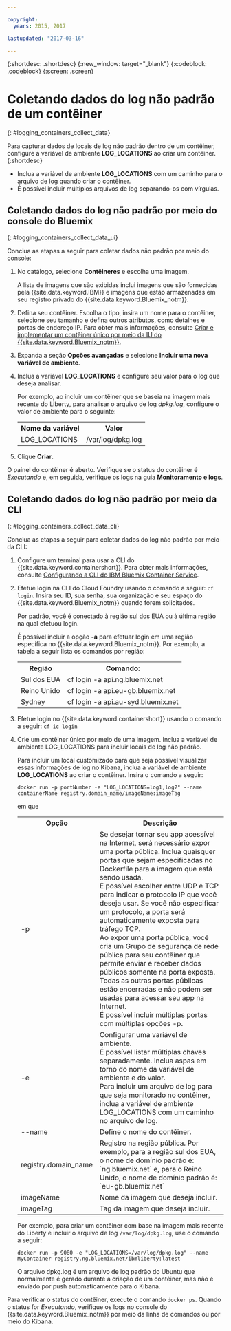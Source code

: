 ```yaml
---

copyright:
  years: 2015, 2017

lastupdated: "2017-03-16"

---
```



{:shortdesc: .shortdesc}
{:new_window: target="_blank"}
{:codeblock: .codeblock}
{:screen: .screen}


# Coletando dados do log não padrão de um contêiner
{: #logging_containers_collect_data}

Para capturar dados de locais de log não padrão dentro de um contêiner, configure a variável de ambiente **LOG_LOCATIONS** ao criar um contêiner.
{:shortdesc}

* Inclua a variável de ambiente **LOG_LOCATIONS** com um caminho para o arquivo de log quando criar o contêiner.  
* É possível incluir múltiplos arquivos de log separando-os com vírgulas.  

## Coletando dados do log não padrão por meio do console do Bluemix
{: #logging_containers_collect_data_ui}

Conclua as etapas a seguir para coletar dados não padrão por meio do console:

1. No catálogo, selecione **Contêineres** e escolha uma imagem. 

    A lista de imagens que são exibidas inclui imagens que são fornecidas pela {{site.data.keyword.IBM}} e imagens que estão armazenadas em seu registro privado do {{site.data.keyword.Bluemix_notm}}. 

2. Defina seu contêiner. Escolha o tipo, insira um nome para o contêiner, selecione seu tamanho e defina outros atributos, como detalhes e portas de endereço IP. Para obter mais informações, consulte [Criar e implementar um contêiner único por meio da IU do {{site.data.keyword.Bluemix_notm}}](/docs/containers/container_single_ui.html). 

3. Expanda a seção **Opções avançadas** e selecione **Incluir uma nova variável de ambiente**.

4. Inclua a variável **LOG_LOCATIONS** e configure seu valor para o log que deseja analisar.

    Por exemplo, ao incluir um contêiner que se baseia na imagem mais recente do Liberty, para analisar o arquivo de log *dpkg.log*, configure o valor de ambiente para o seguinte:  
    
    <table>
      <tbody>
        <tr>
          <th align="center">Nome da variável</th>
          <th align="center">Valor</th>
        </tr>
        <tr>
          <td align="left">LOG_LOCATIONS</td>
          <td align="left">/var/log/dpkg.log</td>
        </tr>
      </tbody>
    </table>

4. Clique **Criar**.

O painel do contêiner é aberto. Verifique se o status do contêiner é *Executando* e, em seguida, verifique os logs na guia **Monitoramento e logs**.


## Coletando dados do log não padrão por meio da CLI
{: #logging_containers_collect_data_cli}

Conclua as etapas a seguir para coletar dados do log não padrão por meio da CLI:

1. Configure um terminal para usar a CLI do {{site.data.keyword.containershort}}. Para obter mais informações, consulte [Configurando a CLI do IBM Bluemix Container Service](/docs/containers/container_cli_cfic_install.html).

2. Efetue login na CLI do Cloud Foundry usando o comando a seguir: `cf login`. Insira seu ID, sua senha, sua organização e seu espaço do {{site.data.keyword.Bluemix_notm}} quando forem solicitados.  

    Por padrão, você é conectado à região sul dos EUA ou à última região na qual efetuou login. 
    
    É possível incluir a opção **-a** para efetuar login em uma região específica no {{site.data.keyword.Bluemix_notm}}. Por exemplo, a tabela a seguir lista os comandos por região:

    <table>
      <tbody>
        <tr>
          <th align="center">Região</th>
          <th align="center">Comando:</th>
        </tr>
        <tr>
          <td align="left">Sul dos EUA</td>
          <td align="left"> cf login -a api.ng.bluemix.net</td>
        </tr>
        <tr>
          <td align="left">Reino Unido</td>
          <td align="left">cf login -a api.eu-gb.bluemix.net</td>
        </tr>
        <tr>
          <td align="left">Sydney</td>
          <td align="left">cf login -a api.au-syd.bluemix.net</td>
        </tr>
      </tbody>
    </table>
    

3. Efetue login no {{site.data.keyword.containershort}} usando o comando a seguir: `cf ic login`

4. Crie um contêiner único por meio de uma imagem. Inclua a variável de ambiente LOG_LOCATIONS para incluir locais de log não padrão.  

    Para incluir um local customizado para que seja possível visualizar essas informações de log no Kibana, inclua a variável de ambiente **LOG_LOCATIONS** ao criar o contêiner. Insira o comando a seguir:
    
    `docker run -p portNumber -e "LOG_LOCATIONS=log1,log2" --name containerName registry.domain_name/imageName:imageTag`
    
    em que
    
     <table>
      <tbody>
        <tr>
          <th align="center">Opção</th>
          <th align="center">Descrição</th>
        </tr>
        <tr>
          <td align="left">-p</td>
          <td align="left"> Se desejar tornar seu app acessível na Internet, será necessário expor uma porta pública. Inclua quaisquer portas que sejam especificadas no Dockerfile para a imagem que está sendo usada. <br> É possível escolher entre UDP e TCP para indicar o protocolo IP que você deseja usar. Se você não especificar um protocolo, a porta será automaticamente exposta para tráfego TCP. <br> Ao expor uma porta pública, você cria um Grupo de segurança de rede pública para seu contêiner que permite enviar e receber dados públicos somente na porta exposta. Todas as outras portas públicas estão encerradas e não podem ser usadas para acessar seu app na Internet. <br> É possível incluir múltiplas portas com múltiplas opções -p. </td>
        </tr>
        <tr>
          <td align="left">-e</td>
          <td align="left">Configurar uma variável de ambiente. <br> É possível listar múltiplas chaves separadamente. Inclua aspas em torno do nome da variável de ambiente e do valor. <br> Para incluir um arquivo de log para que seja monitorado no contêiner, inclua a variável de ambiente LOG_LOCATIONS com um caminho no arquivo de log.</td>
        </tr>
        <tr>
          <td align="left">--name</td>
          <td align="left">Define o nome do contêiner.</td>
        </tr>
	<tr>
          <td align="left">registry.domain_name</td>
          <td align="left">Registro na região pública. Por exemplo, para a região sul dos EUA, o nome de domínio padrão é: `ng.bluemix.net` e, para o Reino Unido, o nome de domínio padrão é: `eu-gb.bluemix.net`</td>
        </tr>
        <tr>
          <td align="left">imageName</td>
          <td align="left">Nome da imagem que deseja incluir. </td>
        </tr>
	<tr>
          <td align="left">imageTag</td>
          <td align="left">Tag da imagem que deseja incluir. </td>
        </tr>
      </tbody>
    </table>
    
    Por exemplo, para criar um contêiner com base na imagem mais recente do Liberty e incluir o arquivo de log `/var/log/dpkg.log`, use o comando a seguir: 
    
    `docker run -p 9080 -e "LOG_LOCATIONS=/var/log/dpkg.log" --name MyContainer registry.ng.bluemix.net/ibmliberty:latest`
    
    O arquivo dpkg.log é um arquivo de log padrão do Ubuntu que normalmente é gerado durante a criação de um contêiner, mas não é enviado por push automaticamente para o Kibana.

Para verificar o status do contêiner, execute o comando `docker ps`. Quando o status for *Executando*, verifique os logs no console do {{site.data.keyword.Bluemix_notm}} por meio da linha de comandos ou por meio do Kibana.



